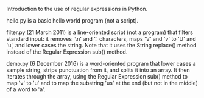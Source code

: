 Introduction to the use of regular expressions in Python.

hello.py is a basic hello world program (not a script).

filter.py (21 March 2011) is a line-oriented script (not a program)
that filters standard input: it removes '\n' and '.' characters,
maps 'V' and 'v' to 'U' and 'u', and lower cases the string. Note
that it uses the String replace() method instead of the Regular
Expression sub() method.

demo.py (6 December 2016) is a word-oriented program that lower
cases a sample string, strips punctuation from it, and splits it
into an array. It then iterates through the array, using the Regular
Expression sub() method to map 'v' to 'u' and to map the substring
'us' at the end (but not in the middle) of a word to 'a'.


